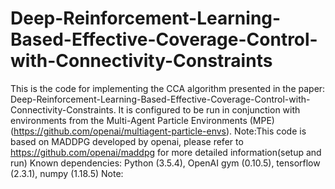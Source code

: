 # Deep-Reinforcement-Learning-Based-Effective-Coverage-Control-with-Connectivity-Constraints
This is the code for implementing the CCA algorithm presented in the paper: Deep-Reinforcement-Learning-Based-Effective-Coverage-Control-with-Connectivity-Constraints. It is configured to be run in conjunction with environments from the Multi-Agent Particle Environments (MPE)(https://github.com/openai/multiagent-particle-envs). Note:This code is based on MADDPG developed by openai, please refer to https://github.com/openai/maddpg for more detailed information(setup and run)
Known dependencies: Python (3.5.4), OpenAI gym (0.10.5), tensorflow (2.3.1), numpy (1.18.5)
Note:
